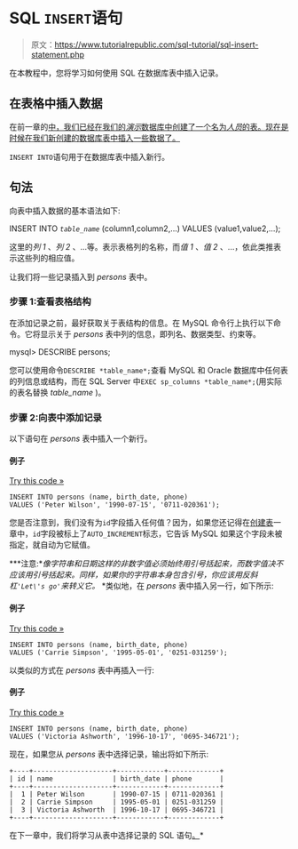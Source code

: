 # SQL `INSERT`语句

> 原文：<https://www.tutorialrepublic.com/sql-tutorial/sql-insert-statement.php>

在本教程中，您将学习如何使用 SQL 在数据库表中插入记录。

## 在表格中插入数据

在前一章的[中，我们已经在我们的*演示*数据库中创建了一个名为*人员*的表。现在是时候在我们新创建的数据库表中插入一些数据了。](sql-create-table-statement.php)

`INSERT INTO`语句用于在数据库表中插入新行。

## 句法

向表中插入数据的基本语法如下:

INSERT INTO *`table_name`* (column1,column2,...) VALUES (value1,value2,...);

这里的*列 1* 、*列 2* 、...等。表示表格列的名称，而*值 1* 、*值 2* 、...，依此类推表示这些列的相应值。

让我们将一些记录插入到 *persons* 表中。

### 步骤 1:查看表格结构

在添加记录之前，最好获取关于表结构的信息。在 MySQL 命令行上执行以下命令。它将显示关于 *persons* 表中列的信息，即列名、数据类型、约束等。

mysql> DESCRIBE persons;

您可以使用命令`DESCRIBE *table_name*;`查看 MySQL 和 Oracle 数据库中任何表的列信息或结构，而在 SQL Server 中`EXEC sp_columns *table_name*;`(用实际的表名替换 *table_name* )。

### 步骤 2:向表中添加记录

以下语句在 *persons* 表中插入一个新行。

#### 例子

[Try this code »](../codelab.php?topic=sql&file=insert-query "Try this code using online Editor")

```
INSERT INTO persons (name, birth_date, phone)
VALUES ('Peter Wilson', '1990-07-15', '0711-020361');
```

您是否注意到，我们没有为`id`字段插入任何值？因为，如果您还记得在[创建表](sql-create-table-statement.php)一章中，`id`字段被标上了`AUTO_INCREMENT`标志，它告诉 MySQL 如果这个字段未被指定，就自动为它赋值。

 ***注意:**像字符串和日期这样的非数字值必须始终用引号括起来，而数字值决不应该用引号括起来。同样，如果你的字符串本身包含引号，你应该用反斜杠`'Let\'s go'`来转义它。*  *类似地，在 *persons* 表中插入另一行，如下所示:

#### 例子

[Try this code »](../codelab.php?topic=sql&file=another-insert-query "Try this code using online Editor")

```
INSERT INTO persons (name, birth_date, phone)
VALUES ('Carrie Simpson', '1995-05-01', '0251-031259');
```

以类似的方式在 *persons* 表中再插入一行:

#### 例子

[Try this code »](../codelab.php?topic=sql&file=one-more-insert-query "Try this code using online Editor")

```
INSERT INTO persons (name, birth_date, phone)
VALUES ('Victoria Ashworth', '1996-10-17', '0695-346721');
```

现在，如果您从 *persons* 表中选择记录，输出将如下所示:

```
+----+--------------------+------------+-------------+
| id | name               | birth_date | phone       |
+----+--------------------+------------+-------------+
|  1 | Peter Wilson       | 1990-07-15 | 0711-020361 |
|  2 | Carrie Simpson     | 1995-05-01 | 0251-031259 |
|  3 | Victoria Ashworth  | 1996-10-17 | 0695-346721 |
+----+--------------------+------------+-------------+

```

在下一章中，我们将学习从表中选择记录的 SQL 语句[。](sql-select-statement.php)*
